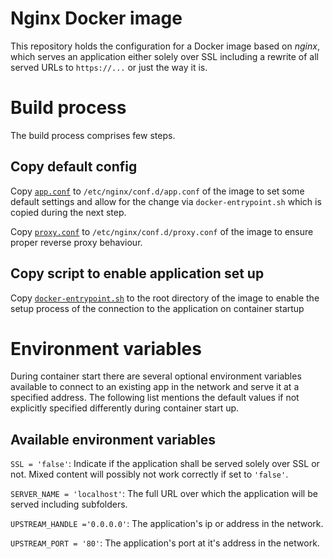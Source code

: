 # Nginx Docker image

This repository holds the configuration for a Docker image based on
*nginx*, which serves an application either solely over SSL including a rewrite
of all served URLs to `https://...` or just the way it is.

# Build process

The build process comprises few steps.

## Copy default config

Copy [`app.conf`](./app.conf) to `/etc/nginx/conf.d/app.conf` of the image to
set some default settings and allow for the change via `docker-entrypoint.sh`
which is copied during the next step.

Copy [`proxy.conf`](./proxy.conf) to `/etc/nginx/conf.d/proxy.conf` of the
image to ensure proper reverse proxy behaviour.

## Copy script to enable application set up

Copy [`docker-entrypoint.sh`](./docker-entrypoint.sh) to the root directory of
the image to enable the setup process of the connection to the application on
container startup

# Environment variables

During container start there are several optional environment variables
available to connect to an existing app in the network and serve it at a
specified address. The following list mentions the default values if not
explicitly specified differently during container start up.

## Available environment variables

`SSL = 'false'`: Indicate if the application shall be served solely over SSL or
  not. Mixed content will possibly not work correctly if set to `'false'`.

`SERVER_NAME = 'localhost'`: The full URL over which the application will be
  served including subfolders.

`UPSTREAM_HANDLE ='0.0.0.0'`: The application's ip or address in the network.

`UPSTREAM_PORT = '80'`: The application's port at it's address in the network.
